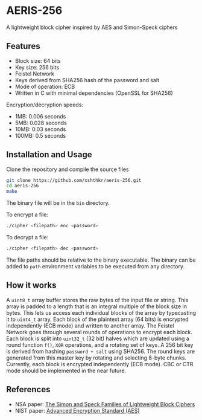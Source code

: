 
# AERIS-256

A lightweight block cipher inspired by AES and Simon-Speck ciphers

## Features

- Block size: 64 bits
- Key size: 256 bits
- Feistel Network
- Keys derived from SHA256 hash of the password and salt
- Mode of operation: ECB
- Written in C with minimal dependencies (OpenSSL for SHA256)

Encryption/decryption speeds:

- 1MB: 0.006 seconds
- 5MB: 0.028 seconds
- 10MB: 0.03 seconds
- 100MB: 0.5 seconds


## Installation and Usage

Clone the repository and compile the source files

```bash
git clone https://github.com/xshthkr/aeris-256.git
cd aeris-256
make
```

The binary file will be in the `bin` directory.

To encrypt a file:

```bash
./cipher <filepath> enc <password>
```

To decrypt a file:

```bash
./cipher <filepath> dec <password>
```

The file paths should be relative to the binary executable. The binary can be added to `path` environment variables to be executed from any directory.

## How it works

A `uint8_t` array buffer stores the raw bytes of the input file or string. This array is padded to a length that is an integral multiple of the block size in bytes. This lets us access each individual blocks of the array by typecasting it to `uint4_t` array. Each block of the plaintext array (64 bits) is encrypted independently (ECB mode) and written to another array. The Feistel Network goes through several rounds of operations to encrypt each block. Each block is split into `uint32_t` (32 bit) halves which are updated using a round function `f()`, `XOR` operations, and a rotating set of keys. A 256 bit key is derived from hashing `password + salt` using SHA256. The round keys are generated from this master key by rotating and selecting 8-byte chunks. Currently, each block is encrypted independently (ECB mode). CBC or CTR mode should be implemented in the near future.

## References

- NSA paper: [The Simon and Speck Families of Lightweight Block Ciphers](https://eprint.iacr.org/2013/404.pdf)
- NIST paper: [Advanced Encryption Standard (AES)](https://nvlpubs.nist.gov/nistpubs/FIPS/NIST.FIPS.197-upd1.pdf)
